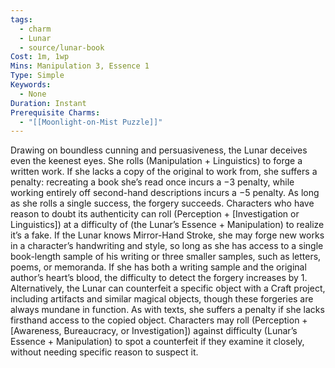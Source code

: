 ```yaml
---
tags:
  - charm
  - Lunar
  - source/lunar-book
Cost: 1m, 1wp
Mins: Manipulation 3, Essence 1
Type: Simple
Keywords:
  - None
Duration: Instant
Prerequisite Charms:
  - "[[Moonlight-on-Mist Puzzle]]"
---
```

Drawing on boundless cunning and persuasiveness, the Lunar deceives even the keenest eyes. She rolls (Manipulation + Linguistics) to forge a written work. If she lacks a copy of the original to work from, she suffers a penalty: recreating a book she’s read once incurs a −3 penalty, while working entirely off second-hand descriptions incurs a −5 penalty. As long as she rolls a single success, the forgery succeeds. Characters who have reason to doubt its authenticity can roll (Perception + [Investigation or Linguistics]) at a difficulty of (the Lunar’s Essence + Manipulation) to realize it’s a fake. If the Lunar knows Mirror-Hand Stroke, she may forge new works in a character’s handwriting and style, so long as she has access to a single book-length sample of his writing or three smaller samples, such as letters, poems, or memoranda. If she has both a writing sample and the original author’s heart’s blood, the difficulty to detect the forgery increases by 1. Alternatively, the Lunar can counterfeit a specific object with a Craft project, including artifacts and similar magical objects, though these forgeries are always mundane in function. As with texts, she suffers a penalty if she lacks firsthand access to the copied object. Characters may roll (Perception + [Awareness, Bureaucracy, or Investigation]) against difficulty (Lunar’s Essence + Manipulation) to spot a counterfeit if they examine it closely, without needing specific reason to suspect it.